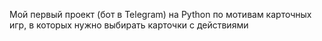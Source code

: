 Мой первый проект (бот в Telegram) на Python по мотивам карточных игр, в которых нужно выбирать карточки с действиями
